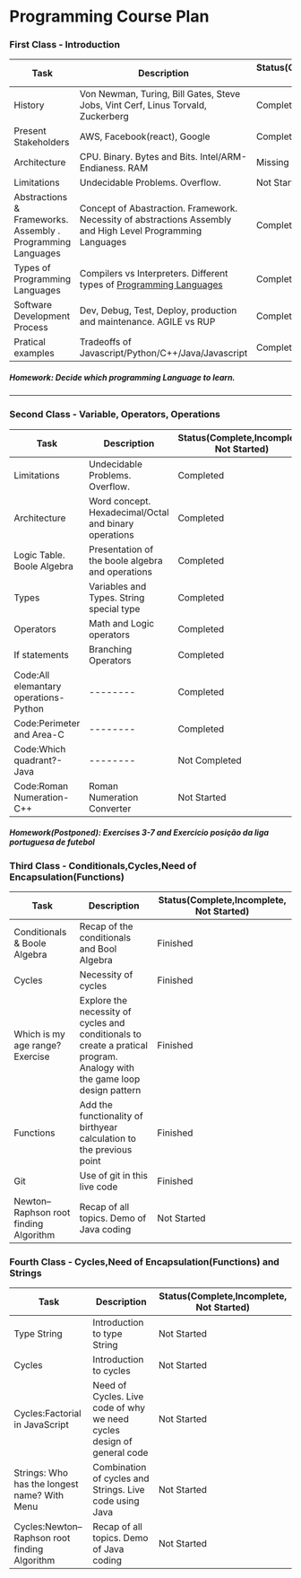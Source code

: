 # Programming Course Plan

### First Class - Introduction


| Task     |Description|Status(Complete,Incomplete, Not Started) |
| -------- | -------- | --------|
| History     | Von Newman, Turing, Bill Gates, Steve Jobs, Vint Cerf, Linus Torvald, Zuckerberg    |Completed|
| Present Stakeholders | AWS, Facebook(react), Google | Completed|
| Architecture | CPU. Binary. Bytes and Bits. Intel/ARM-Endianess.  RAM  | Missing Hexadecimal|
| Limitations | Undecidable Problems. Overflow.| Not Started|
| Abstractions & Frameworks. Assembly . Programming Languages | Concept of Abastraction. Framework. Necessity of abstractions Assembly and High Level Programming Languages  | Completed|
| Types of Programming Languages | Compilers vs Interpreters. Different types of [Programming Languages](https://en.wikipedia.org/wiki/Comparison_of_programming_languages)  | Completed|
| Software Development Process| Dev, Debug, Test, Deploy, production and maintenance. AGILE vs RUP | Completed|
| Pratical examples | Tradeoffs of Javascript/Python/C++/Java/Javascript|Completed|

##### Homework: Decide which programming Language to learn.

---
### Second Class - Variable, Operators, Operations

| Task     |Description|Status(Complete,Incomplete, Not Started) |
| -------- | -------- | --------|
| Limitations | Undecidable Problems. Overflow.| Completed|
| Architecture | Word concept. Hexadecimal/Octal and binary operations| Completed|
| Logic Table. Boole Algebra | Presentation of the boole algebra and operations| Completed|
| Types | Variables and Types. String special type| Completed|
| Operators | Math and Logic operators| Completed|
| If statements | Branching Operators| Completed|
| Code:All elemantary operations-Python | -------- | Completed|
| Code:Perimeter and Area-C | -------- | Completed|
| Code:Which quadrant?-Java | -------- | Not Completed|
| Code:Roman Numeration-C++ | Roman Numeration Converter | Not Started|

##### Homework(Postponed): Exercises 3-7 and Exercicio posição da liga portuguesa de futebol

### Third Class - Conditionals,Cycles,Need of Encapsulation(Functions)

| Task     |Description|Status(Complete,Incomplete, Not Started) |
| -------- | -------- | --------|
| Conditionals & Boole Algebra| Recap of the conditionals and Bool Algebra | Finished|
| Cycles | Necessity of cycles | Finished|
| Which is my age range? Exercise | Explore the necessity of cycles and conditionals to create a pratical program. Analogy with the game loop design pattern | Finished|
| Functions  | Add the functionality of birthyear calculation to the previous point | Finished|
| Git | Use of git in this live code | Finished|
| Newton–Raphson root finding Algorithm | Recap of all topics. Demo of Java coding | Not Started|


### Fourth Class - Cycles,Need of Encapsulation(Functions) and Strings

| Task     |Description|Status(Complete,Incomplete, Not Started) |
| -------- | -------- | --------|
| Type String | Introduction to type String | Not Started|
| Cycles | Introduction to cycles | Not Started|
| Cycles:Factorial in JavaScript | Need of Cycles. Live code of why we need cycles design of general code | Not Started|
| Strings: Who has the longest name? With Menu | Combination of cycles and Strings. Live code using Java | Not Started|
| Cycles:Newton–Raphson root finding Algorithm | Recap of all topics. Demo of Java coding | Not Started|
